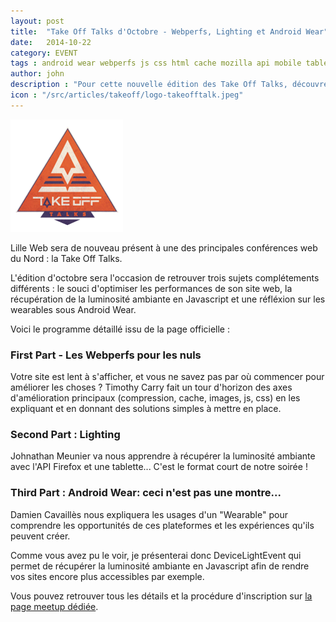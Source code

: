 ```yaml
---
layout: post
title:  "Take Off Talks d'Octobre - Webperfs, Lighting et Android Wear"
date:   2014-10-22
category: EVENT
tags : android wear webperfs js css html cache mozilla api mobile tablette
author: john
description : "Pour cette nouvelle édition des Take Off Talks, découvrez un programme hétéroclite !"
icon : "/src/articles/takeoff/logo-takeofftalk.jpeg"
---
```


<img src="/src/articles/takeoff/logo-takeofftalk.jpeg" style="text-align:center;">

Lille Web sera de nouveau présent à une des principales conférences web du Nord : la Take Off Talks.

L'édition d'octobre sera l'occasion de retrouver trois sujets complétements différents : le souci d'optimiser les performances de son site web, la récupération de la luminosité ambiante en Javascript et une réfléxion sur les wearables sous Android Wear.

Voici le programme détaillé issu de la page officielle :

<div class="bs-callout bs-callout-info">

<h3>First Part - Les Webperfs pour les nuls </h3>

<p>Votre site est lent à s'afficher, et vous ne savez pas par où commencer pour améliorer les choses ? Timothy Carry fait un tour d'horizon des axes d'amélioration principaux (compression, cache, images, js, css) en les expliquant et en donnant des solutions simples à mettre en place.</p>

<h3>Second Part : Lighting </h3>

<p>Johnathan Meunier va nous apprendre à récupérer la luminosité ambiante avec l'API Firefox et une tablette... C'est le format court de notre soirée !</p>

<h3>Third Part : Android Wear: ceci n'est pas une montre... </h3>

<p>Damien Cavaillès nous expliquera les usages d'un "Wearable" pour comprendre les opportunités de ces plateformes et les expériences qu'ils peuvent créer.  </p>

</div>

Comme vous avez pu le voir, je présenterai donc DeviceLightEvent qui permet de récupérer la luminosité ambiante en Javascript afin de rendre vos sites encore plus accessibles par exemple.

Vous pouvez retrouver tous les détails et la procédure d'inscription sur <a href="http://www.meetup.com/takeoff/events/213598572/"> la page meetup dédiée</a>.
